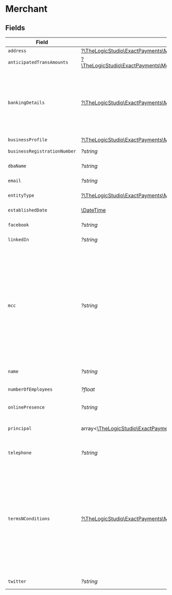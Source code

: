 # Merchant


## Fields

| Field                                                                                                                                                                                                                                                                   | Type                                                                                                                                                                                                                                                                    | Required                                                                                                                                                                                                                                                                | Description                                                                                                                                                                                                                                                             | Example                                                                                                                                                                                                                                                                 |
| ----------------------------------------------------------------------------------------------------------------------------------------------------------------------------------------------------------------------------------------------------------------------- | ----------------------------------------------------------------------------------------------------------------------------------------------------------------------------------------------------------------------------------------------------------------------- | ----------------------------------------------------------------------------------------------------------------------------------------------------------------------------------------------------------------------------------------------------------------------- | ----------------------------------------------------------------------------------------------------------------------------------------------------------------------------------------------------------------------------------------------------------------------- | ----------------------------------------------------------------------------------------------------------------------------------------------------------------------------------------------------------------------------------------------------------------------- |
| `address`                                                                                                                                                                                                                                                               | [?\TheLogicStudio\ExactPayments\Models\Shared\UpdatableAddress](../../models/shared/UpdatableAddress.md)                                                                                                                                                                | :heavy_minus_sign:                                                                                                                                                                                                                                                      | N/A                                                                                                                                                                                                                                                                     |                                                                                                                                                                                                                                                                         |
| `anticipatedTransAmounts`                                                                                                                                                                                                                                               | [?\TheLogicStudio\ExactPayments\Models\Shared\UpdatableAnticipatedTransAmounts](../../models/shared/UpdatableAnticipatedTransAmounts.md)                                                                                                                                | :heavy_minus_sign:                                                                                                                                                                                                                                                      | N/A                                                                                                                                                                                                                                                                     |                                                                                                                                                                                                                                                                         |
| `bankingDetails`                                                                                                                                                                                                                                                        | [?\TheLogicStudio\ExactPayments\Models\Shared\UpdatableBankingDetails](../../models/shared/UpdatableBankingDetails.md)                                                                                                                                                  | :heavy_minus_sign:                                                                                                                                                                                                                                                      | Banking details of the Account for ACH Payments, this field will be available ony for the Onboarding Applications submitted with the Banking Details.                                                                                                                   |                                                                                                                                                                                                                                                                         |
| `businessProfile`                                                                                                                                                                                                                                                       | [?\TheLogicStudio\ExactPayments\Models\Shared\UpdatableBusinessProfile](../../models/shared/UpdatableBusinessProfile.md)                                                                                                                                                | :heavy_minus_sign:                                                                                                                                                                                                                                                      | N/A                                                                                                                                                                                                                                                                     |                                                                                                                                                                                                                                                                         |
| `businessRegistrationNumber`                                                                                                                                                                                                                                            | *?string*                                                                                                                                                                                                                                                               | :heavy_minus_sign:                                                                                                                                                                                                                                                      | Tax identifier of the Business.                                                                                                                                                                                                                                         | 888596928                                                                                                                                                                                                                                                               |
| `dbaName`                                                                                                                                                                                                                                                               | *?string*                                                                                                                                                                                                                                                               | :heavy_minus_sign:                                                                                                                                                                                                                                                      | Doing Business As Name.                                                                                                                                                                                                                                                 | Acme Trading                                                                                                                                                                                                                                                            |
| `email`                                                                                                                                                                                                                                                                 | *?string*                                                                                                                                                                                                                                                               | :heavy_minus_sign:                                                                                                                                                                                                                                                      | Contact Email of the Business.                                                                                                                                                                                                                                          | business-contact@acmecorp.com                                                                                                                                                                                                                                           |
| `entityType`                                                                                                                                                                                                                                                            | [?\TheLogicStudio\ExactPayments\Models\Shared\EntityType](../../models/shared/EntityType.md)                                                                                                                                                                            | :heavy_minus_sign:                                                                                                                                                                                                                                                      | Entity type of the Business.                                                                                                                                                                                                                                            | LLC                                                                                                                                                                                                                                                                     |
| `establishedDate`                                                                                                                                                                                                                                                       | [\DateTime](https://www.php.net/manual/en/class.datetime.php)                                                                                                                                                                                                           | :heavy_minus_sign:                                                                                                                                                                                                                                                      | Business Established Date.                                                                                                                                                                                                                                              | 2021-07-21T16:24:22.678+00:00                                                                                                                                                                                                                                           |
| `facebook`                                                                                                                                                                                                                                                              | *?string*                                                                                                                                                                                                                                                               | :heavy_minus_sign:                                                                                                                                                                                                                                                      | Facebook link of the Business.                                                                                                                                                                                                                                          | www.facebook.com/acmecorp                                                                                                                                                                                                                                               |
| `linkedIn`                                                                                                                                                                                                                                                              | *?string*                                                                                                                                                                                                                                                               | :heavy_minus_sign:                                                                                                                                                                                                                                                      | LinkedIn link of the Business.                                                                                                                                                                                                                                          | www.linkedin.com/in/acmecorp                                                                                                                                                                                                                                            |
| `mcc`                                                                                                                                                                                                                                                                   | *?string*                                                                                                                                                                                                                                                               | :heavy_minus_sign:                                                                                                                                                                                                                                                      | The business classification drives the [Merchant Category Codes](/operations/listMerchantCategoryCodes) selection. Prohibited or high-risk MCC codes are identified by Exact and are marked accordingly. Prohibited accounts are immediately declined while onboarding. | 1761                                                                                                                                                                                                                                                                    |
| `name`                                                                                                                                                                                                                                                                  | *?string*                                                                                                                                                                                                                                                               | :heavy_minus_sign:                                                                                                                                                                                                                                                      | The Name of the Business.                                                                                                                                                                                                                                               | Acme Corp                                                                                                                                                                                                                                                               |
| `numberOfEmployees`                                                                                                                                                                                                                                                     | *?float*                                                                                                                                                                                                                                                                | :heavy_minus_sign:                                                                                                                                                                                                                                                      | Number of Employees of the Business.                                                                                                                                                                                                                                    | 100                                                                                                                                                                                                                                                                     |
| `onlinePresence`                                                                                                                                                                                                                                                        | *?string*                                                                                                                                                                                                                                                               | :heavy_minus_sign:                                                                                                                                                                                                                                                      | Website URL of the Business.                                                                                                                                                                                                                                            | www.acmecorp.com                                                                                                                                                                                                                                                        |
| `principal`                                                                                                                                                                                                                                                             | array<[\TheLogicStudio\ExactPayments\Models\Shared\UpdatablePrincipal](../../models/shared/UpdatablePrincipal.md)>                                                                                                                                                      | :heavy_minus_sign:                                                                                                                                                                                                                                                      | The details for the Principal owner(s) of the Business.                                                                                                                                                                                                                 |                                                                                                                                                                                                                                                                         |
| `telephone`                                                                                                                                                                                                                                                             | *?string*                                                                                                                                                                                                                                                               | :heavy_minus_sign:                                                                                                                                                                                                                                                      | Telephone Number of the Business.                                                                                                                                                                                                                                       | 2255441120                                                                                                                                                                                                                                                              |
| `termsNConditions`                                                                                                                                                                                                                                                      | [?\TheLogicStudio\ExactPayments\Models\Shared\TermsNConditions](../../models/shared/TermsNConditions.md)                                                                                                                                                                | :heavy_minus_sign:                                                                                                                                                                                                                                                      | Whether the Organization or Account has agreed to the Terms and Conditions. This field will be available in response only when the termsNConditions were sent to exact payments when the Onboarding Application was created.                                            |                                                                                                                                                                                                                                                                         |
| `twitter`                                                                                                                                                                                                                                                               | *?string*                                                                                                                                                                                                                                                               | :heavy_minus_sign:                                                                                                                                                                                                                                                      | Twitter link of the Business.                                                                                                                                                                                                                                           | www.twitter.com/acmecorp                                                                                                                                                                                                                                                |